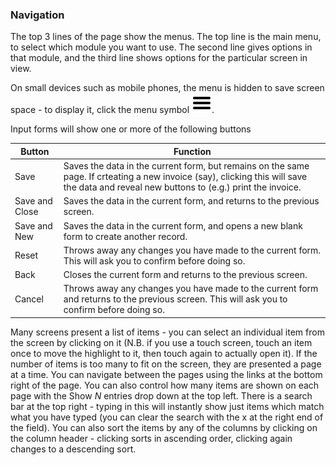 ### Navigation

The top 3 lines of the page show the menus. The top line is the main menu, to select which module you want to use. The second line gives options in that module, and the third line shows options for the particular screen in view.

On small devices such as mobile phones, the menu is hidden to save screen space - to display it, click the menu symbol ![Menu symbol](../images/menu.png).

Input forms will show one or more of the following buttons

|Button|Function|
|------|--------|
|Save|Saves the data in the current form, but remains on the same page. If crteating a new invoice (say), clicking this will save the data and reveal new buttons to (e.g.) print the invoice.|
|Save and Close|Saves the data in the current form, and returns to the previous screen.|
|Save and New|Saves the data in the current form, and opens a new blank form to create another record.|
|Reset|Throws away any changes you have made to the current form. This will ask you to confirm before doing so.|
|Back|Closes the current form and returns to the previous screen.|
|Cancel|Throws away any changes you have made to the current form and returns to the previous screen. This will ask you to confirm before doing so.|

Many screens present a list of items - you can select an individual item from the screen by clicking on it (N.B. if you use a touch screen, touch an item once to move the highlight to it, then touch again to actually open it). If the number of items is too many to fit on the screen, they are presented a page at a time. You can navigate between the pages using the links at the bottom right of the page. You can also control how many items are shown on each page with the Show *N* entries drop down at the top left. There is a search bar at the top right - typing in this will instantly show just items which match what you have typed (you can clear the search with the x at the right end of the field). You can also sort the items by any of the columns by clicking on the column header - clicking sorts in ascending order, clicking again changes to a descending sort.

